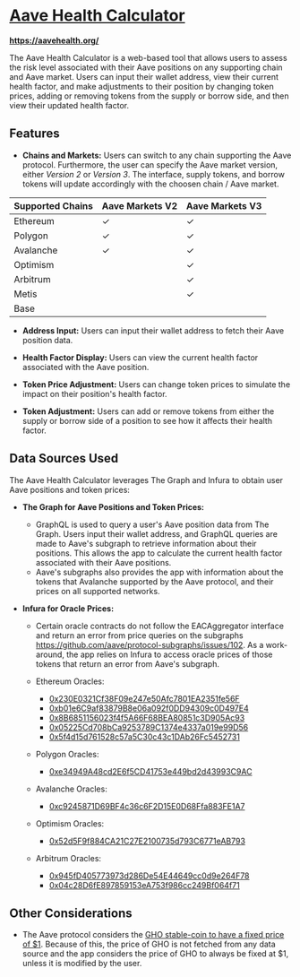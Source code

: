 # [Aave Health Calculator](https://aavehealth.org/)

**https://aavehealth.org/**

The Aave Health Calculator is a web-based tool that allows users to assess the risk level associated with their Aave positions on any supporting chain and Aave market. Users can input their wallet address, view their current health factor, and make adjustments to their position by changing token prices, adding or removing tokens from the supply or borrow side, and then view their updated health factor.

## Features

- **Chains and Markets:** Users can switch to any chain supporting the Aave protocol. Furthermore, the user can specify the Aave market version, either *Version 2* or *Version 3*. The interface, supply tokens, and borrow tokens will update accordingly with the choosen chain / Aave market.

| Supported Chains   | Aave Markets V2  | Aave Markets V3  |
|--------------------|------------------|------------------|
| Ethereum           | <span>&#10003;</span> | <span>&#10003;</span> |
| Polygon            | <span>&#10003;</span> | <span>&#10003;</span> |
| Avalanche          | <span>&#10003;</span> | <span>&#10003;</span> |
| Optimism           || <span>&#10003;</span> |
| Arbitrum           || <span>&#10003;</span> |
| Metis              || <span>&#10003;</span> |
|Base|||

- **Address Input:** Users can input their wallet address to fetch their Aave position data.

- **Health Factor Display:** Users can view the current health factor associated with the Aave position.

- **Token Price Adjustment:** Users can change token prices to simulate the impact on their position's health factor.

- **Token Adjustment:** Users can add or remove tokens from either the supply or borrow side of a position to see how it affects their health factor.

## Data Sources Used

The Aave Health Calculator leverages The Graph and Infura to obtain user Aave positions and token prices:

- **The Graph for Aave Positions and Token Prices:**
  - GraphQL is used to query a user's Aave position data from The Graph. Users input their wallet address, and GraphQL queries are made to Aave's subgraph to retrieve information about their positions. This allows the app to calculate the current health factor associated with their Aave positions.
  - Aave's subgraphs also provides the app with information about the tokens that Avalanche supported by the Aave protocol, and their prices on all supported networks. 

- **Infura for Oracle Prices:**
  - Certain oracle contracts do not follow the EACAggregator interface and return an error from price queries on the subgraphs https://github.com/aave/protocol-subgraphs/issues/102. As a work-around, the app relies on Infura to access oracle prices of those tokens that return an error from Aave's subgraph.
  
  - Ethereum Oracles:
    - [0x230E0321Cf38F09e247e50Afc7801EA2351fe56F](a)
    - [0xb01e6C9af83879B8e06a092f0DD94309c0D497E4](a)
    - [0x8B6851156023f4f5A66F68BEA80851c3D905Ac93](a)
    - [0x05225Cd708bCa9253789C1374e4337a019e99D56](a)
    - [0x5f4d15d761528c57a5C30c43c1DAb26Fc5452731](a)
  - Polygon Oracles:
    - [0xe34949A48cd2E6f5CD41753e449bd2d43993C9AC]()
  - Avalanche Oracles:
    - [0xc9245871D69BF4c36c6F2D15E0D68Ffa883FE1A7]()
  - Optimism Oracles:
    - [0x52d5F9f884CA21C27E2100735d793C6771eAB793]()
  - Arbitrum Oracles:
    - [0x945fD405773973d286De54E44649cc0d9e264F78]()
    - [0x04c28D6fE897859153eA753f986cc249Bf064f71]()

## Other Considerations
  - The Aave protocol considers the [GHO stable-coin to have a fixed price of $1](https://docs-gho.vercel.app/concepts/faq#:~:text=Unlike%20many%20stablecoins%2C%20the%20oracle%20price%20for%20GHO%20is%20fixed.). Because of this, the price of GHO is not fetched from any data source and the app considers the price of GHO to always be fixed at $1, unless it is modified by the user. 
